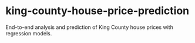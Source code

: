 # king-county-house-price-prediction
End-to-end analysis and prediction of King County house prices with regression models.
